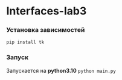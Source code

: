 # Interfaces-lab3

### Установка зависимостей
`pip install tk`
### Запуск
Запускается на **python3.10**
`python main.py`